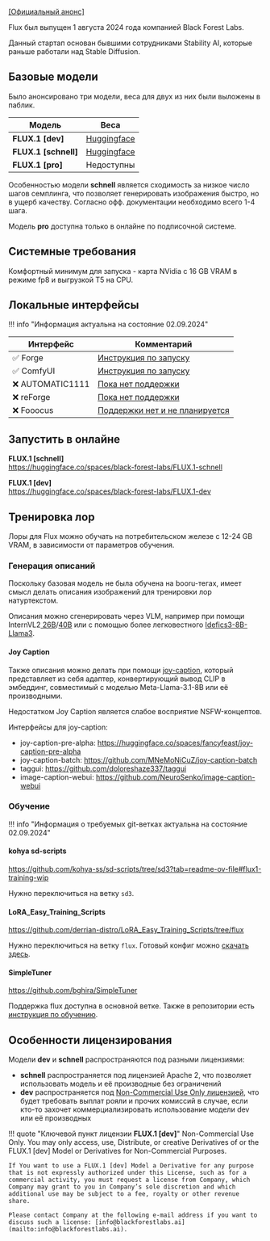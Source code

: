 [[Официальный анонс]](https://blog.fal.ai/flux-the-largest-open-sourced-text2img-model-now-available-on-fal/)

Flux был выпущен 1 августа 2024 года компанией Black Forest Labs.

Данный стартап основан бывшими сотрудниками Stability AI, которые раньше работали над Stable Diffusion.

## Базовые модели
Было анонсировано три модели, веса для двух из них были выложены в паблик.

| Модель               | Веса                                                                   |
| -------------------- | ---------------------------------------------------------------------- |
| **FLUX.1 [dev]**     | [Huggingface](https://huggingface.co/black-forest-labs/FLUX.1-dev)     |
| **FLUX.1 [schnell]** | [Huggingface](https://huggingface.co/black-forest-labs/FLUX.1-schnell) |
| **FLUX.1 [pro]**     | Недоступны                                                             |

Особенностью модели **schnell** является сходимость за низкое число шагов семплинга, что позволяет генерировать изображения быстро, но в ущерб качеству. Согласно офф. документации необходимо всего 1-4 шага.

Модель **pro** доступна только в онлайне по подписочной системе.

## Системные требования
Комфортный минимум для запуска - карта NVidia с 16 GB VRAM в режиме fp8 и выгрузкой T5 на CPU.

## Локальные интерфейсы

!!! info "Информация актуальна на состояние 02.09.2024"

| Интерфейс       | Комментарий                                                                                         |
| --------------- | --------------------------------------------------------------------------------------------------- |
| ✅ Forge         | [Инструкция по запуску](https://github.com/lllyasviel/stable-diffusion-webui-forge/discussions/981) |
| ✅ ComfyUI       | [Инструкция по запуску](https://comfyanonymous.github.io/ComfyUI_examples/flux/)                    |
| ❌ AUTOMATIC1111 | [Пока нет поддержки](https://github.com/AUTOMATIC1111/stable-diffusion-webui/issues/16311)          |
| ❌ reForge       | [Пока нет поддержки](https://github.com/Panchovix/stable-diffusion-webui-reForge/issues/122)        |
| ❌ Fooocus       | [Поддержки нет и не планируется](https://github.com/lllyasviel/Fooocus/issues/3424)                 |

## Запустить в онлайне

**FLUX.1 [schnell]**  
<https://huggingface.co/spaces/black-forest-labs/FLUX.1-schnell>

**FLUX.1 [dev]**  
<https://huggingface.co/spaces/black-forest-labs/FLUX.1-dev>

## Тренировка лор
Лоры для Flux можно обучать на потребительском железе с 12-24 GB VRAM, в зависимости от параметров обучения.

### Генерация описаний
Поскольку базовая модель не была обучена на booru-тегах, имеет смысл делать описания изображений для тренировки лор натуртекстом.

Описания можно сгенерировать через VLM, например при помощи InternVL2[ 26В](https://huggingface.co/OpenGVLab/InternVL2-26B)/[40В](https://huggingface.co/OpenGVLab/InternVL2-40B) или с помощью более легковестного [Idefics3-8B-Llama3](https://huggingface.co/HuggingFaceM4/Idefics3-8B-Llama3).

#### Joy Caption
Также описания можно делать при помощи [joy-caption](https://huggingface.co/spaces/fancyfeast/joy-caption-pre-alpha), который представляет из себя адаптер, конвертирующий вывод CLIP в эмбеддинг, совместимый с моделью Meta-Llama-3.1-8B или её производными.

Недостатком Joy Caption является слабое восприятие NSFW-концептов.

Интерфейсы для joy-caption:  
- joy-caption-pre-alpha: <https://huggingface.co/spaces/fancyfeast/joy-caption-pre-alpha>  
- joy-caption-batch: <https://github.com/MNeMoNiCuZ/joy-caption-batch>  
- taggui: <https://github.com/doloreshaze337/taggui>  
- image-caption-webui: <https://github.com/NeuroSenko/image-caption-webui>  

### Обучение
!!! info "Информация о требуемых git-ветках актуальна на состояние 02.09.2024"

#### kohya sd-scripts
<https://github.com/kohya-ss/sd-scripts/tree/sd3?tab=readme-ov-file#flux1-training-wip>

Нужно переключиться на ветку `sd3`.
#### LoRA_Easy_Training_Scripts
<https://github.com/derrian-distro/LoRA_Easy_Training_Scripts/tree/flux>

Нужно переключиться на ветку `flux`. Готовый конфиг можно [скачать здесь](https://files.catbox.moe/du67iy.toml).

#### SimpleTuner
<https://github.com/bghira/SimpleTuner>

Поддержка flux доступна в основной ветке. Также в репозитории есть [инструкция по обучению](https://github.com/bghira/SimpleTuner/blob/main/documentation/quickstart/FLUX.md).
## Особенности лицензирования
Модели **dev** и **schnell** распространяются под разными лицензиями:  
 - **schnell** распространяется под лицензией Apache 2, что позволяет использовать модель и её производные без ограничений  
 - **dev** распространяется под [Non-Commercial Use Only лицензией](https://huggingface.co/black-forest-labs/FLUX.1-dev/blob/main/LICENSE.md), что будет требовать выплат рояли и прочих комиссий в случае, если кто-то захочет коммерциализировать использование модели dev или её производных  

!!! quote "Ключевой пункт лицензии **FLUX.1 [dev]**"
    Non-Commercial Use Only. You may only access, use, Distribute, or creative Derivatives of or the FLUX.1 [dev] Model or Derivatives for Non-Commercial Purposes.

    If You want to use a FLUX.1 [dev] Model a Derivative for any purpose that is not expressly authorized under this License, such as for a commercial activity, you must request a license from Company, which Company may grant to you in Company’s sole discretion and which additional use may be subject to a fee, royalty or other revenue share.

    Please contact Company at the following e-mail address if you want to discuss such a license: [info@blackforestlabs.ai](mailto:info@blackforestlabs.ai).